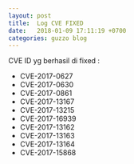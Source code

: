 ```yaml
---
layout: post
title:  Log CVE FIXED
date:   2018-01-09 17:11:19 +0700
categories: guzzo blog
---
```

CVE ID yg berhasil di fixed :
*   CVE-2017-0627
*   CVE-2017-0630
*   CVE-2017-0861
*   CVE-2017-13167
*   CVE-2017-13215
*   CVE-2017-16939
*   CVE-2017-13162
*   CVE-2017-13163
*   CVE-2017-13164
*   CVE-2017-15868
